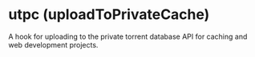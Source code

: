 # utpc (uploadToPrivateCache)

A hook for uploading to the private torrent database API for caching and web development projects.